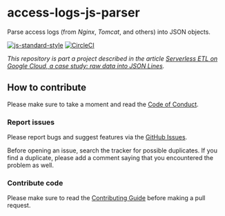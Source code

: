 # access-logs-js-parser

Parse access logs (from _Nginx_, _Tomcat_, and others) into JSON objects.

[![js-standard-style][1]][2] [![CircleCI][3]][4]

_This repository is part a project described in the article
[Serverless ETL on Google Cloud, a case study: raw data into JSON Lines][5]._

## How to contribute

Please make sure to take a moment and read the [Code of
Conduct](https://github.com/ricardolsmendes/access-logs-js-parser/blob/master/.github/CODE_OF_CONDUCT.md).

### Report issues

Please report bugs and suggest features via the [GitHub
Issues](https://github.com/ricardolsmendes/access-logs-js-parser/issues).

Before opening an issue, search the tracker for possible duplicates. If you find a duplicate, please
add a comment saying that you encountered the problem as well.

### Contribute code

Please make sure to read the [Contributing
Guide](https://github.com/ricardolsmendes/access-logs-js-parser/blob/master/.github/CONTRIBUTING.md)
before making a pull request.

[1]: https://img.shields.io/badge/code%20style-standard-brightgreen.svg
[2]: http://standardjs.com
[3]: https://circleci.com/gh/ricardolsmendes/access-logs-js-parser.svg?style=svg
[4]: https://circleci.com/gh/ricardolsmendes/access-logs-js-parser
[5]: https://medium.com/google-cloud/serverless-etl-on-google-cloud-a-case-study-raw-data-into-json-lines-d20711cd3917
